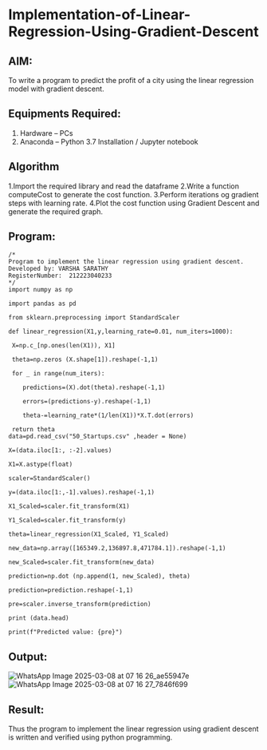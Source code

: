# Implementation-of-Linear-Regression-Using-Gradient-Descent

## AIM:
To write a program to predict the profit of a city using the linear regression model with gradient descent.

## Equipments Required:
1. Hardware – PCs
2. Anaconda – Python 3.7 Installation / Jupyter notebook

## Algorithm
1.Import the required library and read the dataframe
2.Write a function computeCost to generate the cost function.
3.Perform iterations og gradient steps with learning rate.
4.Plot the cost function using Gradient Descent and generate the required graph.

## Program:
```
/*
Program to implement the linear regression using gradient descent.
Developed by: VARSHA SARATHY
RegisterNumber:  212223040233
*/
import numpy as np

import pandas as pd

from sklearn.preprocessing import StandardScaler

def linear_regression(X1,y,learning_rate=0.01, num_iters=1000):

 X=np.c_[np.ones(len(X1)), X1]

 theta=np.zeros (X.shape[1]).reshape(-1,1)

 for _ in range(num_iters):
     
    predictions=(X).dot(theta).reshape(-1,1)
     
    errors=(predictions-y).reshape(-1,1)
     
    theta-=learning_rate*(1/len(X1))*X.T.dot(errors)
     
 return theta
data=pd.read_csv("50_Startups.csv" ,header = None)

X=(data.iloc[1:, :-2].values)

X1=X.astype(float)

scaler=StandardScaler()

y=(data.iloc[1:,-1].values).reshape(-1,1)

X1_Scaled=scaler.fit_transform(X1)

Y1_Scaled=scaler.fit_transform(y)

theta=linear_regression(X1_Scaled, Y1_Scaled)

new_data=np.array([165349.2,136897.8,471784.1]).reshape(-1,1)

new_Scaled=scaler.fit_transform(new_data)

prediction=np.dot (np.append(1, new_Scaled), theta)

prediction=prediction.reshape(-1,1)

pre=scaler.inverse_transform(prediction)

print (data.head)

print(f"Predicted value: {pre}")
```

## Output:
![WhatsApp Image 2025-03-08 at 07 16 26_ae55947e](https://github.com/user-attachments/assets/9f58d4d0-c8c4-4efe-a80f-8b6ba6fab10f)
![WhatsApp Image 2025-03-08 at 07 16 27_7846f699](https://github.com/user-attachments/assets/ea14324b-b928-4cfe-9998-f1001d5cc42d)


## Result:
Thus the program to implement the linear regression using gradient descent is written and verified using python programming.

